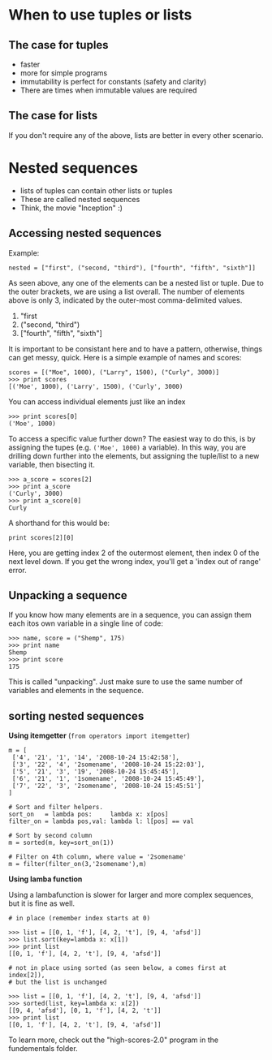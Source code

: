 # When to use tuples or lists

## The case for tuples

* faster
* more for simple programs
* immutability is perfect for constants (safety and clarity)
* There are times when immutable values are required

## The case for lists

If you don't require any of the above, lists are better in every other scenario.

# Nested sequences

* lists of tuples can contain other lists or tuples
* These are called nested sequences
* Think, the movie "Inception" :)

## Accessing nested sequences

Example:
```
nested = ["first", ("second, "third"), ["fourth", "fifth", "sixth"]]
```

As seen above, any one of the elements can be a nested list or tuple. Due to the outer brackets, we are using a list overall. The number of elements above is only 3, indicated by the outer-most comma-delimited values.

1. "first
2. ("second, "third")
3. ["fourth", "fifth", "sixth"]

It is important to be consistant here and to have a pattern, otherwise, things can get messy, quick. Here is a simple example of names and scores:

```
scores = [("Moe", 1000), ("Larry", 1500), ("Curly", 3000)]
>>> print scores
[('Moe', 1000), ('Larry', 1500), ('Curly', 3000)
```

You can access individual elements just like an index

```
>>> print scores[0]
('Moe', 1000)
```

To access a specific value further down? The easiest way to do this, is by assigning the tupes (e.g. `('Moe', 1000)` a variable). In this way, you are drilling down further into the elements, but assigning the tuple/list to a new variable, then bisecting it.

```
>>> a_score = scores[2]
>>> print a_score
('Curly', 3000)
>>> print a_score[0]
Curly
```

A shorthand for this would be:

```
print scores[2][0]
```

Here, you are getting index 2 of the outermost element, then index 0 of the next level down. If you get the wrong index, you'll get a 'index out of range' error.

## Unpacking a sequence

If you know how many elements are in a sequence, you can assign them each itos own variable in a single line of code:

```
>>> name, score = ("Shemp", 175)
>>> print name
Shemp
>>> print score
175
```

This is called "unpacking". Just make sure to use the same number of variables and elements in the sequence.

## sorting nested sequences

**Using itemgetter** (`from operators import itemgetter`)
```
m = [
 ['4', '21', '1', '14', '2008-10-24 15:42:58'], 
 ['3', '22', '4', '2somename', '2008-10-24 15:22:03'], 
 ['5', '21', '3', '19', '2008-10-24 15:45:45'], 
 ['6', '21', '1', '1somename', '2008-10-24 15:45:49'], 
 ['7', '22', '3', '2somename', '2008-10-24 15:45:51']
]

# Sort and filter helpers.
sort_on   = lambda pos:     lambda x: x[pos]
filter_on = lambda pos,val: lambda l: l[pos] == val

# Sort by second column
m = sorted(m, key=sort_on(1))

# Filter on 4th column, where value = '2somename'
m = filter(filter_on(3,'2somename'),m)
```

**Using lamba function**

Using a lambafunction is slower for larger and more complex sequences, but it is fine as well.
```
# in place (remember index starts at 0)

>>> list = [[0, 1, 'f'], [4, 2, 't'], [9, 4, 'afsd']]
>>> list.sort(key=lambda x: x[1])
>>> print list
[[0, 1, 'f'], [4, 2, 't'], [9, 4, 'afsd']]

# not in place using sorted (as seen below, a comes first at index[2]),
# but the list is unchanged

>>> list = [[0, 1, 'f'], [4, 2, 't'], [9, 4, 'afsd']]
>>> sorted(list, key=lambda x: x[2])
[[9, 4, 'afsd'], [0, 1, 'f'], [4, 2, 't']]
>>> print list
[[0, 1, 'f'], [4, 2, 't'], [9, 4, 'afsd']]
```

To learn more, check out the "high-scores-2.0" program in the fundementals folder.
